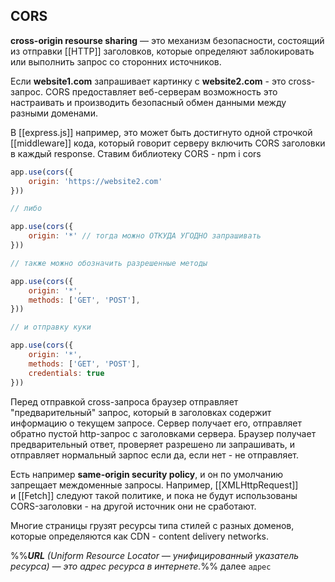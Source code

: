 ## CORS

**cross-origin resourse sharing** — это механизм безопасности, состоящий из отправки [[HTTP]] заголовков, которые определяют заблокировать или выполнить запрос со сторонних источников. 

Если **website1.com** запрашивает картинку с **website2.com** - это cross-запрос. 
CORS предоставляет веб-серверам возможность это настраивать и производить безопасный обмен данными между разными доменами.

В [[express.js]] например, это может быть достигнуто одной строчкой [[middleware]] кода, который говорит серверу включить CORS заголовки в каждый response. 
Ставим библиотеку CORS - npm i cors

```javascript
app.use(cors({ 
	origin: 'https://website2.com'
}))

// либо 

app.use(cors({ 
	origin: '*' // тогда можно ОТКУДА УГОДНО запрашивать
}))

// также можно обозначить разрешенные методы

app.use(cors({ 
	origin: '*',
	methods: ['GET', 'POST'], 
}))

// и отправку куки 

app.use(cors({ 
	origin: '*',
	methods: ['GET', 'POST'], 
	credentials: true
}))
```

Перед отправкой cross-запроса браузер отправляет "предварительный" запрос, который в заголовках содержит информацию о текущем запросе.
Сервер получает его, отправляет обратно пустой http-запрос с заголовками сервера.
Браузер получает предварительный ответ, проверяет разрешено ли запрашивать, и отправляет нормальный зарпос если да, если нет - не отправляет. 

Есть например **same-origin security policy**, и он по умолчанию запрещает междоменные запросы. Например, [[XMLHttpRequest]] и [[Fetch]] следуют такой политике, и пока не будут использованы CORS-заголовки - на другой источник они не сработают.

Многие страницы грузят ресурсы типа стилей с разных доменов, которые определяются как CDN - content delivery networks.

%%***URL** (Uniform Resource Locator — унифицированный указатель ресурса) — это адрес ресурса в интернете.*%% далее `адрес`

